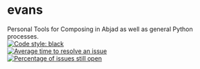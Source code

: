 # evans
Personal Tools for Composing in Abjad as well as general Python processes.<br/>
[![Code style: black](https://img.shields.io/badge/code%20style-black-000000.svg)](https://github.com/python/black) <br/>
[![Average time to resolve an issue](http://isitmaintained.com/badge/resolution/GregoryREvans/evans.svg)](http://isitmaintained.com/project/GregoryREvans/evans "Average time to resolve an issue") <br/>
[![Percentage of issues still open](http://isitmaintained.com/badge/open/GregoryREvans/evans.svg)](http://isitmaintained.com/project/GregoryREvans/evans "Percentage of issues still open") <br/>
